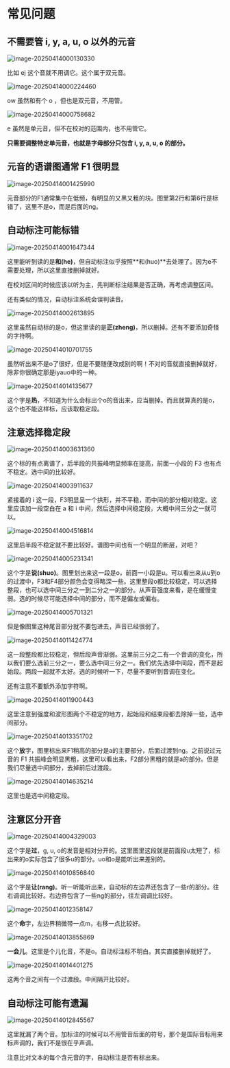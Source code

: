 # 常见问题

## 不需要管 i, y, a, u, o 以外的元音

![image-20250414000130330](../assets/images/annotation-guide/image-20250414000130330.png)

比如 ej 这个音就不用调它。这个属于双元音。

![image-20250414000224460](../assets/images/annotation-guide/image-20250414000224460.png)

ow 虽然和有个 o ，但也是双元音，不用管。

![image-20250414000758682](../assets/images/annotation-guide/image-20250414000758682.png)

e 虽然是单元音，但不在校对的范围内，也不用管它。

**只需要调整特定单元音，也就是字母部分只包含 i, y, a, u, o 的部分。**

## 元音的语谱图通常 F1 很明显

![image-20250414001425990](../assets/images/annotation-guide/image-20250414001425990.png)

元音部分的F1通常集中在低频，有明显的又黑又粗的块。图里第2行和第6行是标错了，这里不是o，而是后面的ng。

## 自动标注可能标错

![image-20250414001647344](../assets/images/annotation-guide/image-20250414001647344.png)

这里能听到读的是**和(he)**，但自动标注似乎按照**和(huo)**去处理了。因为e不需要处理，所以这里直接删掉就好。

在校对区间的时候应该以听为主，先判断标注结果是否正确，再考虑调整区间。

还有类似的情况，自动标注系统会误判读音。

![image-20250414002613895](../assets/images/annotation-guide/image-20250414002613895.png)

这里虽然自动标的是o，但这里读的是**正(zheng)**，所以删掉。还有不要添加奇怪的字符啊。

![image-20250414010701755](../assets/images/annotation-guide/image-20250414010701755.png)

虽然听出来不是o了很好，但是不要随便改成别的啊！不对的音就直接删掉就好，除非你很确定那是iyauo中的一种。

![image-20250414014135677](../assets/images/annotation-guide/image-20250414014135677.png)

这个字是**热**，不知道为什么会标出个o的音出来，应当删掉。而且就算真的是o，这个也不能这样标，应该取稳定段。



## 注意选择稳定段

![image-20250414003631360](../assets/images/annotation-guide/image-20250414003631360.png)

这个标的有点离谱了，后半段的共振峰明显频率在提高，前面一小段的 F3 也有点不稳定。选中间的比较好。

![image-20250414003911637](../assets/images/annotation-guide/image-20250414003911637.png)

紧接着的 i 这一段，F3明显呈一个拱形，并不平稳，而中间的部分相对稳定。这里应该加一段空白在 a 和 i 中间，然后选择中间稳定段，大概中间三分之一就可以。

![image-20250414004516814](../assets/images/annotation-guide/image-20250414004516814.png)

这里后半段不稳定就不要比较好。谱图中间也有一个明显的断层，对吧？

![image-20250414005231341](../assets/images/annotation-guide/image-20250414005231341.png)

这个字是**说(shuo)**。图里划出来这一段是o，前面一小段是u。可以看出来从u到o的过渡中，F3和F4部分颜色会变得略深一些。这里整段o都比较稳定，可以选择整段，也可以选中间三分之一到二分之一的部分。从声音强度来看，是在缓慢变弱。选的时候尽可能选择中间的部分，而不是偏左或偏右。

![image-20250414005701321](../assets/images/annotation-guide/image-20250414005701321.png)

但是像图里这种尾音部分就不要包进去，声音已经很弱了。

![image-20250414011424774](../assets/images/annotation-guide/image-20250414011424774.png)

这一段整段都比较稳定，但后段声音渐弱。这里前三分之二有一个音调的变化，所以我们要么选前三分之一，要么选中间三分之一。我们优先选择中间段，而不是起始段。两段一起就不太好。选的时候听一下，尽量不要听到音调在变化。

还有注意不要额外添加字符啊。

![image-20250414011900443](../assets/images/annotation-guide/image-20250414011900443.png)

这里注意到强度和波形图两个不稳定的地方，起始段和结束段都去除掉一些，选中间部分。

![image-20250414013351702](../assets/images/annotation-guide/image-20250414013351702.png)

这个**放**字，图里标出来F1稍高的部分是a的主要部分，后面过渡到ng。之前说过元音的 F1 共振峰会明显黑粗，这里可以看出来，F2部分黑粗的就是a的部分。但是我们尽量选中间部分，去掉前后过渡段。

![image-20250414014635214](../assets/images/annotation-guide/image-20250414014635214.png)

这里也是选中间稳定段。

## 注意区分开音

![image-20250414004329003](../assets/images/annotation-guide/image-20250414004329003.png)

这个字是**过**，g, u, o的发音是相对分开的。这里图里这段就是前面段u太短了，标出来的o实际包含了很多u的部分。uo和o是能听出来差别的。

![image-20250414010856840](../assets/images/annotation-guide/image-20250414010856840.png)

这个字是**让(rang)**。听一听能听出来，自动标的左边界还包含了一些r的部分。往右调调比较好。右边界包含了一些ng的部分，往左调调比较好。

![image-20250414012358147](../assets/images/annotation-guide/image-20250414012358147.png)

这个**命**字，左边界稍微带一点m，右移一点比较好。

![image-20250414013855869](../assets/images/annotation-guide/image-20250414013855869.png)

**一会儿**。这里是个儿化音，不是o。自动标注标不明白。其实直接删掉就好了。

![image-20250414014401275](../assets/images/annotation-guide/image-20250414014401275.png)

这两个音之间有一个过渡段。中间隔开比较好。



## 自动标注可能有遗漏

![image-20250414012845567](../assets/images/annotation-guide/image-20250414012845567.png)

这里就漏了两个音。加标注的时候可以不用管音后面的符号，那个是国际音标用来标声调的，我们不是很在乎声调。

注意比对文本的每个含元音的字，自动标注是否有标出来。